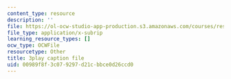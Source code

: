 ```yaml
---
content_type: resource
description: ''
file: https://ol-ocw-studio-app-production.s3.amazonaws.com/courses/res-ll-005-mathematics-of-big-data-and-machine-learning-january-iap-2020/00989f8f3c079297d21cbbce0d26ccd0_t4K6lney7Zw.srt
file_type: application/x-subrip
learning_resource_types: []
ocw_type: OCWFile
resourcetype: Other
title: 3play caption file
uid: 00989f8f-3c07-9297-d21c-bbce0d26ccd0
---
```

